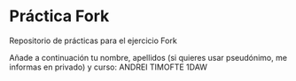 ﻿# Práctica Fork
Repositorio de prácticas para el ejercicio Fork

Añade a continuación tu nombre,  apellidos (si quieres usar pseudónimo, me informas en privado)  y curso:
ANDREI TIMOFTE 1DAW



